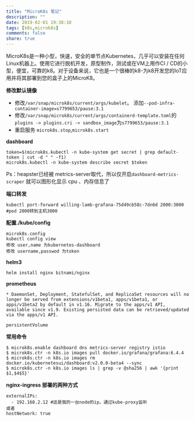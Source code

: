 ```yaml
---
title: "MicroK8s 笔记"
description: ""
date: 2019-02-01 19:38:10
tags: [k8s,microk8s]
comments: false
share: true
---
```


MicroK8s是一种小型，快速，安全的单节点Kubernetes，几乎可以安装在任何Linux机器上。使用它进行脱机开发，原型制作，测试或在VM上用作CI / CD的小型，便宜，可靠的k8。对于设备来说，它也是一个很棒的k8-为k8开发您的IoT应用并将其部署到您的盒子上的MicroK8。

**修改默认镜像**

- 修改`/var/snap/microk8s/current/args/kubelet`。 添加`--pod-infra-container-image=s7799653/pause:3.1`
- 修改`/var/snap/microk8s/current/args/containerd-template.toml`的`plugins -> plugins.cri -> sandbox_image`为`s7799653/pause:3.1`
- 重启服务 `microk8s.stop`,`microk8s.start`

**dashboard**

```
token=$(microk8s.kubectl -n kube-system get secret | grep default-token | cut -d " " -f1)
microk8s.kubectl -n kube-system describe secret $token
```
Ps：heapster已经被 metrics-server取代，所以仅开启`dashboard-metrics-scraper` 就可以图形化显示 cpu 、内存信息了

**端口转发**

```
kubectl port-forward willing-lamb-grafana-75d49cb58c-7dn6d 2000:3000 #pod 2000转到主机3000
```

**配置./kube/config**

```
microk8s.config
kubectl config view
修改 user,name 为kubernetes-dashboard
修改 username,passwod 为token
```

**helm3**

```
helm install nginx bitnami/nginx
```

**prometheus**

```
* DaemonSet, Deployment, StatefulSet, and ReplicaSet resources will no longer be served from extensions/v1beta1, apps/v1beta1, or apps/v1beta2 by default in v1.16. Migrate to the apps/v1 API, available since v1.9. Existing persisted data can be retrieved/updated via the apps/v1 API.

persistentVolume
```

**常用命令**

```
$ microk8s.enable dashboard dns metrics-server registry istio
$ microk8s.ctr -n k8s.io images pull docker.io/grafana/grafana:6.4.4
$ microk8s.ctr -n k8s.io images rm docker.io/kubernetesui/dashboard:v2.0.0-beta4 --sync
$ microk8s.ctr -n k8s.io images ls | grep -v @sha256 | awk '{print $1,$4$5}'
```

**nginx-ingress 部署的两种方式**

```
externalIPs: 
  - 192.168.2.12 #这是我的一台node的ip，通过kube-proxy监听
或者
hostNetwork: true
```

